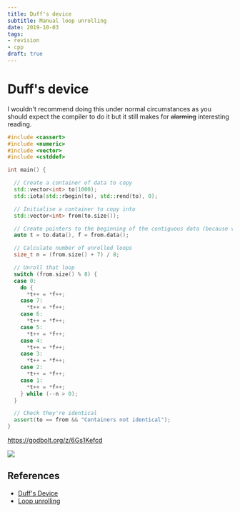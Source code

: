 ```yaml
---
title: Duff's device
subtitle: Manual loop unrolling
date: 2019-10-03
tags:
- revision
- cpp
draft: true
---
```


# Duff's device

I wouldn't recommend doing this under normal circumstances as you should expect
the compiler to do it but it still makes for ~~alarming~~ interesting reading.

```cpp
#include <cassert>
#include <numeric>
#include <vector>
#include <cstddef>

int main() {

  // Create a container of data to copy
  std::vector<int> to(1000);
  std::iota(std::rbegin(to), std::rend(to), 0);

  // Initialise a container to copy into
  std::vector<int> from(to.size());

  // Create pointers to the beginning of the contiguous data (because vector)
  auto t = to.data(), f = from.data();

  // Calculate number of unrolled loops
  size_t n = (from.size() + 7) / 8;

  // Unroll that loop
  switch (from.size() % 8) {
  case 0:
    do {
      *t++ = *f++;
    case 7:
      *t++ = *f++;
    case 6:
      *t++ = *f++;
    case 5:
      *t++ = *f++;
    case 4:
      *t++ = *f++;
    case 3:
      *t++ = *f++;
    case 2:
      *t++ = *f++;
    case 1:
      *t++ = *f++;
    } while (--n > 0);
  }

  // Check they're identical
  assert(to == from && "Containers not identical");
}
```

https://godbolt.org/z/6Gs1Kefcd

![](https://images.kogan.com/image/fetch/s--A-M8_3XE--/b_white,c_pad,f_auto,h_502,q_auto:good,w_753/https://assets.kogan.com/images/yellow-octopus/YLO-9339111010099/1-5ff197f6ff-fczvcgbv_2000x2000_99e66aec-7912-4b64-9ac7-e2cac28331fa.jpg)

## References
- [Duff's Device](https://en.wikipedia.org/wiki/Duff%27s_device)
- [Loop unrolling](https://en.wikipedia.org/wiki/Loop_unrolling)

